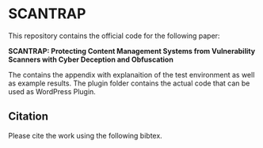 # SCANTRAP

This repository contains the official code for the following paper:

**SCANTRAP: Protecting Content Management Systems from Vulnerability Scanners with Cyber Deception and Obfuscation**

The contains the appendix with explanaition of the test environment as well as example results. The plugin folder contains the actual code that can be used as WordPress Plugin.

## Citation
Please cite the work using the following bibtex.

```
```